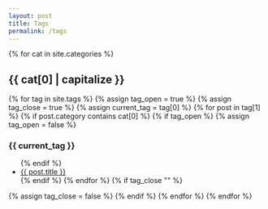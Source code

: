 ```yaml
---
layout: post
title: Tags
permalink: /tags
---
```


{% for cat in site.categories %}
 <h2 id="{{ cat[0] }}">{{ cat[0] | capitalize }}</h2>
 {% for tag in site.tags %}
   {% assign tag_open = true %}
   {% assign tag_close = true %}
   {% assign current_tag = tag[0] %}
     {% for post in tag[1] %}
       {% if post.category contains cat[0] %}
         {% if tag_open %}
           {% assign tag_open = false %}
  <h3 id="{{ current_tag }}">{{ current_tag }}</h3>
  <ul>
         {% endif %}
       <li><a href="{{ post.url }}">{{ post.title }}</a></li>
       {% endif %}
     {% endfor %}
     {% if tag_close "" %}
  </ul>
       {% assign tag_close = false %}
     {% endif %}
 {% endfor %}
{% endfor %}

